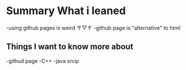 # Summary What i leaned
-using github pages is weird 〒▽〒
-github page is "alternative" to html

## Things I want to know more about
-githud page
-C++
-java srcip
